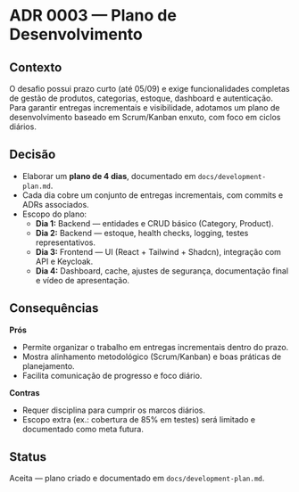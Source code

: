 # ADR 0003 — Plano de Desenvolvimento

## Contexto
O desafio possui prazo curto (até 05/09) e exige funcionalidades completas de gestão de produtos, categorias, estoque, dashboard e autenticação.  
Para garantir entregas incrementais e visibilidade, adotamos um plano de desenvolvimento baseado em Scrum/Kanban enxuto, com foco em ciclos diários.

## Decisão
- Elaborar um **plano de 4 dias**, documentado em `docs/development-plan.md`.
- Cada dia cobre um conjunto de entregas incrementais, com commits e ADRs associados.
- Escopo do plano:
  - **Dia 1:** Backend — entidades e CRUD básico (Category, Product).
  - **Dia 2:** Backend — estoque, health checks, logging, testes representativos.
  - **Dia 3:** Frontend — UI (React + Tailwind + Shadcn), integração com API e Keycloak.
  - **Dia 4:** Dashboard, cache, ajustes de segurança, documentação final e vídeo de apresentação.

## Consequências
**Prós**
- Permite organizar o trabalho em entregas incrementais dentro do prazo.
- Mostra alinhamento metodológico (Scrum/Kanban) e boas práticas de planejamento.
- Facilita comunicação de progresso e foco diário.

**Contras**
- Requer disciplina para cumprir os marcos diários.
- Escopo extra (ex.: cobertura de 85% em testes) será limitado e documentado como meta futura.

## Status
Aceita — plano criado e documentado em `docs/development-plan.md`.


